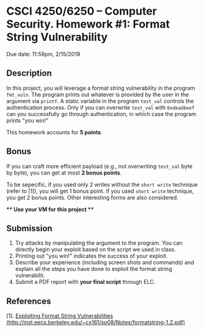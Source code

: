 # **CSCI 4250/6250 – Computer Security. Homework #1: Format String Vulnerability**

Due date: 11:59pm, 2/15/2019

## **Description**

In this project, you will leverage a format string vulnerability in the program `fmt_vuln`. The program prints out whatever is provided by the user in the argument via `printf`. A static variable in the program `test_val` controls the authentication process. Only if you can overwrite `test_val` with `0xdeadbeef` can you successfully go through authentication, in which case the program prints "you win!"

This homework accounts for **5 points**.

## **Bonus**

If you can craft more efficient payload (e.g., not overwriting `test_val` byte by byte), you can get at most **2 bonus points**.

To be sepecific, if you used only 2 writes without the `short write` technique (refer to [1]), you will get 1 bonus point. If you used `short write` technique, you get 2 bonus points. Other interesting forms are also considered.

**\*\* Use your VM for this project \*\***

## Submission

1. Try attacks by manipulating the argument to the program. You can directly begin your exploit based on the script we used in class.
2. Printing out "you win!" indicates the success of your exploit.
3. Describe your experience (including screen shots and commands) and explain all the steps you have done to exploit the format string vulnerabilit.
4. Submit a PDF report with **your final script** through ELC.

## References

[1]. [Exploiting Format String Vulnerabilities (http://inst.eecs.berkeley.edu/~cs161/sp08/Notes/formatstring-1.2.pdf)](http://inst.eecs.berkeley.edu/~cs161/sp08/Notes/formatstring-1.2.pdf)



